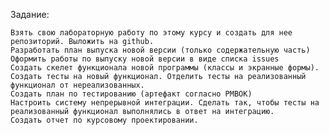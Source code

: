Задание:

    Взять свою лабораторную работу по этому курсу и создать для нее репозиторий. Выложить на github.
    Разработать план выпуска новой версии (только содержательную часть)
    Оформить работы по выпуску новой версии в виде списка issues
    Создать скелет функционала новой программы (классы и экранные формы).
    Создать тесты на новый функционал. Отделить тесты на реализованный функционал от нереализованных.
    Создать план по тестированию (артефакт согласно PMBOK)
    Настроить систему непрерывной интеграции. Сделать так, чтобы тесты на реализованный функционал выполнялись в ответ на интеграцию.
    Создать отчет по курсовому проектировании.
